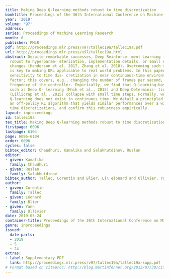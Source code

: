 ```yaml
---
title: Making Deep Q-learning methods robust to time discretization
booktitle: Proceedings of the 36th International Conference on Machine Learning
year: '2019'
volume: '97'
address: 
series: Proceedings of Machine Learning Research
month: 0
publisher: PMLR
pdf: http://proceedings.mlr.press/v97/tallec19a/tallec19a.pdf
url: http://proceedings.mlr.press/v97/tallec19a.html
abstract: Despite remarkable successes, Deep Reinforce- ment Learning (DRL) is not
  robust to hyperparam- eterization, implementation details, or small envi- ronment
  changes (Henderson et al. 2017, Zhang et al. 2018). Overcoming such sensitivity
  is key to making DRL applicable to real world problems. In this paper, we identify
  sensitivity to time dis- cretization in near continuous-time environments as a critical
  factor; this covers, e.g., changing the number of frames per second, or the action
  frequency of the controller. Empirically, we find that Q-learning-based approaches
  such as Deep Q- learning (Mnih et al., 2015) and Deep Determinis- tic Policy Gradient
  (Lillicrap et al., 2015) collapse with small time steps. Formally, we prove that
  Q-learning does not exist in continuous time. We detail a principled way to build
  an off-policy RL algorithm that yields similar performances over a wide range of
  time discretizations, and confirm this robustness empirically.
layout: inproceedings
id: tallec19a
tex_title: Making Deep Q-learning methods robust to time discretization
firstpage: 6096
lastpage: 6104
page: 6096-6104
order: 6096
cycles: false
bibtex_editor: Chaudhuri, Kamalika and Salakhutdinov, Ruslan
editor:
- given: Kamalika
  family: Chaudhuri
- given: Ruslan
  family: Salakhutdinov
bibtex_author: Tallec, Corentin and Blier, L{\'e}onard and Ollivier, Yann
author:
- given: Corentin
  family: Tallec
- given: Léonard
  family: Blier
- given: Yann
  family: Ollivier
date: 2019-05-24
container-title: Proceedings of the 36th International Conference on Machine Learning
genre: inproceedings
issued:
  date-parts:
  - 2019
  - 5
  - 24
extras:
- label: Supplementary PDF
  link: http://proceedings.mlr.press/v97/tallec19a/tallec19a-supp.pdf
# Format based on citeproc: http://blog.martinfenner.org/2013/07/30/citeproc-yaml-for-bibliographies/
---
```

